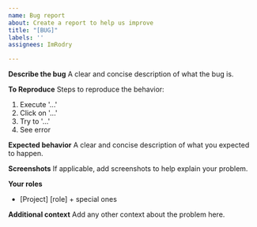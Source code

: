 ```yaml
---
name: Bug report
about: Create a report to help us improve
title: "[BUG]"
labels: ''
assignees: ImRodry

---
```


**Describe the bug**
A clear and concise description of what the bug is.

**To Reproduce**
Steps to reproduce the behavior:
1. Execute '...'
2. Click on '...'
3. Try to '...'
4. See error

**Expected behavior**
A clear and concise description of what you expected to happen.

**Screenshots**
If applicable, add screenshots to help explain your problem.

**Your roles**
 - [Project] [role] + special ones

**Additional context**
Add any other context about the problem here.
